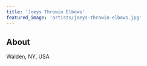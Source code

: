 ```yaml
---
title: 'Joeys Throwin Elbows'
featured_image: 'artists/joeys-throwin-elbows.jpg'
---
```


## About

Walden, NY, USA
